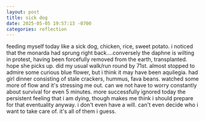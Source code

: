 ```yaml
---
layout: post
title: sick dog
date: 2025-05-05 19:57:13 -0700
categories: reflection
---
```


feeding myself today like a sick dog, chicken, rice, sweet potato. i noticed that the monarda had sprung right back....conversely the daphne is wilting in protest, having been forcefully removed from the earth, transplanted. hope she picks up. did my usual walk/run round by 71st. almost stopped to admire some curious blue flower, but i think it may have been aquilegia. had girl dinner consisting of stale crackers, hummus, fava beans. watched some more of flow and it's stressing me out. can we not have to worry constantly about survival for even 5 minutes. more successfully ignored today the persistent feeling that i am dying, though makes me think i should prepare for that eventuality anyway. i don't even have a will. can't even decide who i want to take care of. it's all of them i guess.
